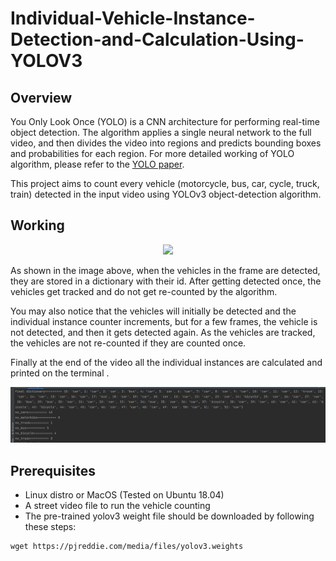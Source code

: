 # Individual-Vehicle-Instance-Detection-and-Calculation-Using-YOLOV3
## Overview
You Only Look Once (YOLO) is a CNN architecture for performing real-time object detection. The algorithm applies a single neural network to the full video, and then divides the video into regions and predicts bounding boxes and probabilities for each region. For more detailed working of YOLO algorithm, please refer to the [YOLO paper](https://pjreddie.com/media/files/papers/YOLOv3.pdf). 

This project aims to count every vehicle (motorcycle, bus, car, cycle, truck, train) detected in the input video using YOLOv3 object-detection algorithm.

## Working 
<p align="center">
  <img src="https://github.com/ask-santosh/Individual-Vehicle-Instance-Detection-and-Calculation-Using-YOLOV3/blob/main/asia_new.gif">
</p>

As shown in the image above, when the vehicles in the frame are detected, they are stored in a dictionary with their id. After getting detected once, the vehicles get tracked and do not get re-counted by the algorithm. 

You may also notice that the vehicles will initially be detected and the individual instance counter increments, but for a few frames, the vehicle is not detected, and then it gets detected again. As the vehicles are tracked, the vehicles are not re-counted if they are counted once. 

Finally at the end of the video all the individual instances are calculated and printed on the  terminal .

<p align="center">
  <img src="https://github.com/ask-santosh/Individual-Vehicle-Instance-Detection-and-Calculation-Using-YOLOV3/blob/main/Screenshot%20from%202021-07-01%2002-07-38.png">
</p>

## Prerequisites
* Linux distro or MacOS (Tested on Ubuntu 18.04)
* A street video file to run the vehicle counting 
* The pre-trained yolov3 weight file should be downloaded by following these steps:
```
wget https://pjreddie.com/media/files/yolov3.weights
``` 
